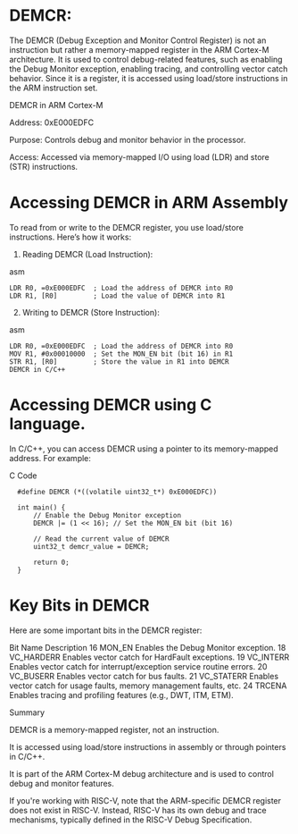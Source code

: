 # DEMCR:

The DEMCR (Debug Exception and Monitor Control Register) is not an instruction but rather a memory-mapped register in the 
ARM Cortex-M architecture. It is used to control debug-related features, such as enabling the Debug Monitor exception, enabling tracing, 
and controlling vector catch behavior. Since it is a register, it is accessed using load/store instructions in the ARM instruction set.

DEMCR in ARM Cortex-M

Address: 0xE000EDFC

Purpose: Controls debug and monitor behavior in the processor.

Access: Accessed via memory-mapped I/O using load (LDR) and store (STR) instructions.

# Accessing DEMCR in ARM Assembly

To read from or write to the DEMCR register, you use load/store instructions. Here’s how it works:

1. Reading DEMCR (Load Instruction):

asm

    LDR R0, =0xE000EDFC  ; Load the address of DEMCR into R0
    LDR R1, [R0]         ; Load the value of DEMCR into R1

2. Writing to DEMCR (Store Instruction):

asm

    LDR R0, =0xE000EDFC  ; Load the address of DEMCR into R0
    MOV R1, #0x00010000  ; Set the MON_EN bit (bit 16) in R1
    STR R1, [R0]         ; Store the value in R1 into DEMCR
    DEMCR in C/C++

# Accessing DEMCR using C language.

In C/C++, you can access DEMCR using a pointer to its memory-mapped address. For example:

C Code

      #define DEMCR (*((volatile uint32_t*) 0xE000EDFC))
      
      int main() {
          // Enable the Debug Monitor exception
          DEMCR |= (1 << 16); // Set the MON_EN bit (bit 16)
      
          // Read the current value of DEMCR
          uint32_t demcr_value = DEMCR;
      
          return 0;
      }
      
# Key Bits in DEMCR

Here are some important bits in the DEMCR register:

Bit	Name	Description
    16	MON_EN	Enables the Debug Monitor exception.
    18	VC_HARDERR	Enables vector catch for HardFault exceptions.
    19	VC_INTERR	Enables vector catch for interrupt/exception service routine errors.
    20	VC_BUSERR	Enables vector catch for bus faults.
    21	VC_STATERR	Enables vector catch for usage faults, memory management faults, etc.
    24	TRCENA	Enables tracing and profiling features (e.g., DWT, ITM, ETM).

Summary

DEMCR is a memory-mapped register, not an instruction.

It is accessed using load/store instructions in assembly or through pointers in C/C++.

It is part of the ARM Cortex-M debug architecture and is used to control debug and monitor features.

If you're working with RISC-V, note that the ARM-specific DEMCR register does not exist in RISC-V. Instead, RISC-V has its own debug and trace mechanisms, typically defined in the RISC-V Debug Specification.

